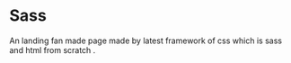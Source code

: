 # Sass
An landing fan made page made by latest framework of css which is sass and html from scratch . 
